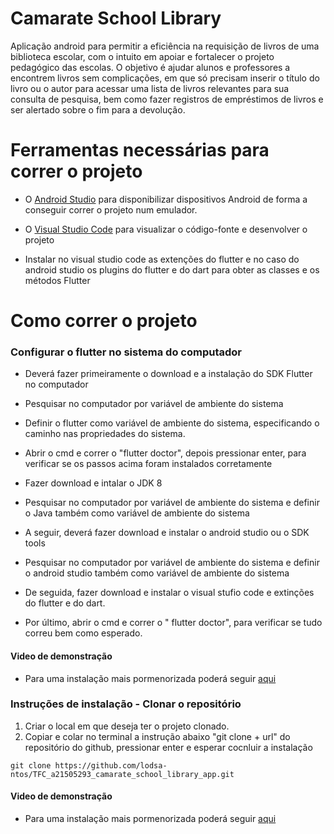 # Camarate School Library

Aplicação android para permitir a eficiência na requisição de livros de uma biblioteca escolar, com o intuito em apoiar e fortalecer o projeto pedagógico das escolas. O objetivo é ajudar alunos e professores a encontrem livros sem complicações, em que só precisam inserir o título do livro ou o autor para acessar uma lista de livros relevantes para sua consulta de pesquisa, bem como fazer registros de empréstimos de livros e ser alertado sobre o fim para a devolução.


# Ferramentas necessárias para correr o projeto
- O [Android Studio](https://developer.android.com/studio) para disponibilizar dispositivos Android de forma a conseguir correr o projeto num emulador.

- O [Visual Studio Code](https://code.visualstudio.com/) para visualizar o código-fonte e desenvolver o projeto

- Instalar no visual studio code as extenções do flutter e no caso do android studio os plugins do flutter e do dart para obter as classes e os métodos Flutter

# Como correr o projeto

### Configurar o flutter no sistema do computador
- Deverá fazer primeiramente o download e a instalação do SDK Flutter no computador 

- Pesquisar no computador por variável de ambiente do sistema 

- Definir o flutter como variável de ambiente do sistema, especificando o caminho nas propriedades do sistema.

- Abrir o cmd e correr o "flutter doctor", depois pressionar enter, para verificar se os passos acima foram instalados corretamente

- Fazer download e intalar o JDK 8

- Pesquisar no computador por variável de ambiente do sistema e definir o Java também como variável de ambiente do sistema

- A seguir, deverá fazer download e instalar o android studio ou o SDK tools

- Pesquisar no computador por variável de ambiente do sistema e definir o android studio também como variável de ambiente do sistema

- De seguida, fazer download e instalar o visual stufio code e extinções do flutter e do dart.

- Por último, abrir o cmd e correr o " flutter doctor", para verificar se tudo correu bem como esperado.
#### Video de demonstração
- Para uma instalação mais pormenorizada poderá seguir [aqui](https://youtu.be/yWg2fFnly9A)



### Instruções de instalação - Clonar o repositório

1. Criar o local em que deseja ter o projeto clonado.
2. Copiar e colar no terminal a instrução abaixo "git clone + url" do repositório do github, pressionar enter e esperar cocnluir a instalação
```
git clone https://github.com/lodsa-ntos/TFC_a21505293_camarate_school_library_app.git
```
#### Video de demonstração
- Para uma instalação mais pormenorizada poderá seguir [aqui](https://youtu.be/4XBF4MyBtRE)

